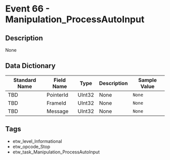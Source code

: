 # Event 66 - Manipulation_ProcessAutoInput

## Description
None

## Data Dictionary
|Standard Name|Field Name|Type|Description|Sample Value|
|---|---|---|---|---|
|TBD|PointerId|UInt32|None|`None`|
|TBD|FrameId|UInt32|None|`None`|
|TBD|Message|UInt32|None|`None`|

## Tags
* etw_level_Informational
* etw_opcode_Stop
* etw_task_Manipulation_ProcessAutoInput